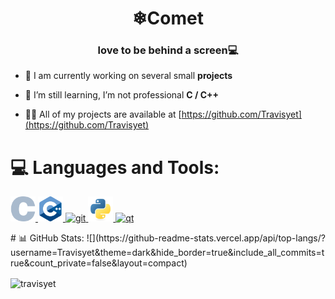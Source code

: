 <h1 align="center">❄Comet</h1>
<h3 align="center">love to be behind a screen💻</h3>

- 🔭 I am currently working on several small **projects**

- 🌱 I’m still learning, I’m not professional **C / C++**

- 👨‍💻 All of my projects are available at [https://github.com/Travisyet](https://github.com/Travisyet)
<p align="left">
</p>

# 💻 Languages and Tools:

<p align="left"> <a href="https://www.cprogramming.com/" target="_blank" rel="noreferrer"> <img src="https://raw.githubusercontent.com/devicons/devicon/master/icons/c/c-original.svg" alt="c" width="40" height="40"/> </a> <a href="https://www.w3schools.com/cpp/" target="_blank" rel="noreferrer"> <img src="https://raw.githubusercontent.com/devicons/devicon/master/icons/cplusplus/cplusplus-original.svg" alt="cplusplus" width="40" height="40"/> </a> <a href="https://git-scm.com/" target="_blank" rel="noreferrer"> <img src="https://www.vectorlogo.zone/logos/git-scm/git-scm-icon.svg" alt="git" width="40" height="40"/> </a> <a href="https://www.python.org" target="_blank" rel="noreferrer"> <img src="https://raw.githubusercontent.com/devicons/devicon/master/icons/python/python-original.svg" alt="python" width="40" height="40"/> </a> <a href="https://www.qt.io/" target="_blank" rel="noreferrer"> <img src="https://upload.wikimedia.org/wikipedia/commons/0/0b/Qt_logo_2016.svg" alt="qt" width="40" height="40"/> </a> </p>
# 📊 GitHub Stats:
![](https://github-readme-stats.vercel.app/api/top-langs/?username=Travisyet&theme=dark&hide_border=true&include_all_commits=true&count_private=false&layout=compact)

<p><img align="center" src="https://github-readme-stats.vercel.app/api/top-langs?username=travisyet&show_icons=true&locale=en&layout=compact" alt="travisyet" /></p>


